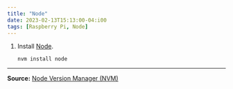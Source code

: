 ```yaml
---
title: "Node"
date: 2023-02-13T15:13:00-04:i00
tags: [Raspberry Pi, Node]
---
```

1. Install [Node](https://nodejs.org/en/about).

   ```
   nvm install node
   ```

---
**Source:** [Node Version Manager (NVM)](https://github.com/nvm-sh/nvm)